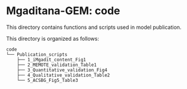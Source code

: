 # Mgaditana-GEM: code

This directory contains functions and scripts used in model publication.

This directory is organized as follows:

```
code
└── Publication_scripts
	├── 1_iMgadit_content_Fig1
	├── 2_MEMOTE_validation_Table1
	├── 3_Quantitative_validation_Fig4
	├── 4_Qualitative_validation_Table2
	└── 5_ACSBG_Fig5_Table3
```